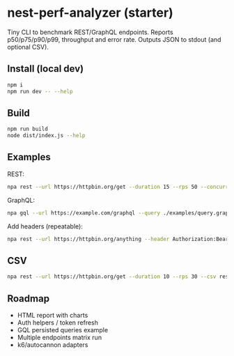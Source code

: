 # nest-perf-analyzer (starter)

Tiny CLI to benchmark REST/GraphQL endpoints. Reports p50/p75/p90/p99, throughput and error rate. Outputs JSON to stdout (and optional CSV).

## Install (local dev)

```bash
npm i
npm run dev -- --help
```

## Build

```bash
npm run build
node dist/index.js --help
```

## Examples

REST:

```bash
npa rest --url https://httpbin.org/get --duration 15 --rps 50 --concurrency 20
```

GraphQL:

```bash
npa gql --url https://example.com/graphql --query ./examples/query.graphql --duration 20 --rps 25 --concurrency 10
```

Add headers (repeatable):

```bash
npa rest --url https://httpbin.org/anything --header Authorization:Bearer_TOKEN --header X-Env:staging
```

## CSV

```bash
npa rest --url https://httpbin.org/get --duration 10 --rps 30 --csv results.csv
```

## Roadmap

- HTML report with charts
- Auth helpers / token refresh
- GQL persisted queries example
- Multiple endpoints matrix run
- k6/autocannon adapters
